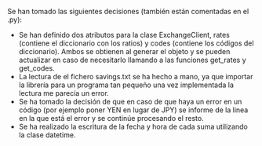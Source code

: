 Se han tomado las siguientes decisiones (también están comentadas en el .py):
- Se han definido dos atributos para la clase ExchangeClient, rates (contiene el diccionario con los ratios) y codes
  (contiene los códigos del diccionario). Ambos se obtienen al generar el objeto y se pueden actualizar en caso de
  necesitarlo llamando a las funciones get_rates y get_codes.
- La lectura de el fichero savings.txt se ha hecho a mano, ya que importar la librería para un programa tan pequeño una
  vez implementada la lectura me parecía un error.
- Se ha tomado la decisión de que en caso de que haya un error en un código (por ejemplo poner YEN en lugar de JPY) se
  informe de la linea en la que está el error y se continúe procesando el resto.
- Se ha realizado la escritura de la fecha y hora de cada suma utilizando la clase datetime.